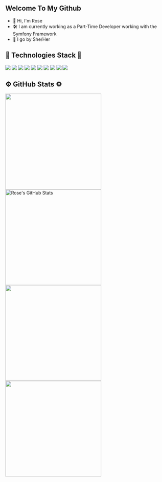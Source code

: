 ## Welcome To My Github

- 🤝 Hi, I'm Rose
- 🛠 I am currently working as a Part-Time Developer working with the Symfony Framework
- 🌴 I go by She/Her

## 🔧 Technologies Stack 🔧
![](https://img.shields.io/badge/OS-Windows-informational?style=flat&logo=windows&logoColor=white&color=blueviolet)
![](https://img.shields.io/badge/OS-Linux-informational?style=flat&logo=linux&logoColor=white&color=blueviolet)
![](https://img.shields.io/badge/Code-Symfony-informational?style=flat&logo=symfony&logoColor=white&color=blueviolet)
![](https://img.shields.io/badge/Code-PHP-informational?style=flat&logo=php&logoColor=white&color=blueviolet)
![](https://img.shields.io/badge/Code-JavaScript-informational?style=flat&logo=javascript&logoColor=white&color=blueviolet)
![](https://img.shields.io/badge/Code-C++-informational?style=flat&logo=cpp&logoColor=white&color=blueviolet)
![](https://img.shields.io/badge/Code-C-informational?style=flat&logo=c&logoColor=white&color=blueviolet)
![](https://img.shields.io/badge/Code-ASM-informational?style=flat&logo=assembly&logoColor=white&color=blueviolet)
![](https://img.shields.io/badge/Virtualization-Docker-informational?style=flat&logo=docker&logoColor=white&color=blueviolet)
![](https://img.shields.io/badge/GitHub-Git-informational?style=flat&logo=git&logoColor=white&color=blueviolet)

## ⚙️ GitHub Stats ⚙️

<a href="https://github.com/Roseyyx/Roseyyx">
  <img align="center" src="https://github-readme-stats.vercel.app/api/top-langs/?username=Roseyyx&hide=java,html,tex&title_color=ffffff&text_color=c9cacc&icon_color=blueviolet&bg_color=1d1f21&langs_count=3"  width="300" />
</a>
<a href="https://github.com/Roseyyx/Roseyyx">
  <img align="center" src="https://github-readme-stats.vercel.app/api?username=Roseyyx&show_icons=true&line_height=27&count_private=true&title_color=ffffff&text_color=c9cacc&icon_color=blueviolet&bg_color=1d1f21" alt="Rose's GitHub Stats"  width="300" />
</a>

<a href="https://github.com/Roseyyx/Roseyyx">
  <img align="center" src="https://github-readme-stats.vercel.app/api/pin/?username=Roseyyx&repo=Seismic-AntiCheat-Solutions&title_color=ffffff&text_color=c9cacc&icon_color=blueviolet&bg_color=1d1f21" width="300" />
</a>


<a href="https://github.com/Roseyyx/Roseyyx.github.io">
  <img align="center" src="https://github-readme-stats.vercel.app/api/pin/?username=Roseyyx&repo=SeismicSecurity&title_color=ffffff&text_color=c9cacc&icon_color=blueviolet&bg_color=1d1f21"  width="300" />
</a>  

